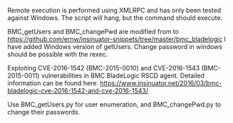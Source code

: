 Remote execution is performed using XMLRPC and has only been tested against Windows. The script will hang, but the command should execute.

BMC_getUsers and BMC_changePwd are modified from to https://github.com/ernw/insinuator-snippets/tree/master/bmc_bladelogic
I have added Windows version of getUsers.
Change password in windows should be possible with the rexec.

Exploiting CVE-2016-1542 (BMC-2015-0010) and CVE-2016-1543 (BMC-2015-0011) vulnerabilities in BMC BladeLogic RSCD agent.
Detailed information can be found here: https://www.insinuator.net/2016/03/bmc-bladelogic-cve-2016-1542-and-cve-2016-1543/

Use BMC_getUsers.py for user enumeration, and BMC_changePwd.py to change their passwords.
